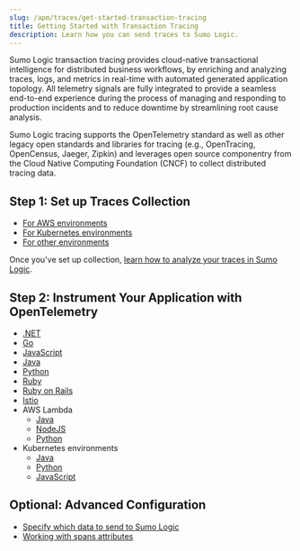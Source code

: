 ```yaml
---
slug: /apm/traces/get-started-transaction-tracing
title: Getting Started with Transaction Tracing
description: Learn how you can send traces to Sumo Logic.
---
```


Sumo Logic transaction tracing provides cloud-native transactional intelligence for distributed business workflows, by enriching and analyzing traces, logs, and metrics in real-time with automated generated application topology. All telemetry signals are fully integrated to provide a seamless end-to-end experience during the process of managing and responding to production incidents and to reduce downtime by streamlining root cause analysis.

Sumo Logic tracing supports the OpenTelemetry standard as well as other legacy open standards and libraries for tracing (e.g., OpenTracing, OpenCensus, Jaeger, Zipkin) and leverages open source componentry from the Cloud Native Computing Foundation (CNCF) to collect distributed tracing data.

## Step 1: Set up Traces Collection

* [For AWS environments](/docs/apm/traces/get-started-transaction-tracing/set-up-traces-collection-aws-environments)
* [For Kubernetes environments](/docs/apm/traces/get-started-transaction-tracing/set-up-traces-collection-for-kubernetes-environments)
* [For other environments](/docs/apm/traces/get-started-transaction-tracing/set-up-traces-collection-for-other-environments)

Once you've set up collection, [learn how to analyze your traces in Sumo Logic](/docs/apm/traces/working-with-tracing-data/view-and-investigate-traces.md).


## Step 2: Instrument Your Application with OpenTelemetry

* [.NET](/docs/apm/traces/get-started-transaction-tracing/opentelemetry-instrumentation/net/index.md)
* [Go](/docs/apm/traces/get-started-transaction-tracing/opentelemetry-instrumentation/go/index.md)
* [JavaScript](/docs/apm/traces/get-started-transaction-tracing/opentelemetry-instrumentation/javascript/index.md)
* [Java](/docs/apm/traces/get-started-transaction-tracing/opentelemetry-instrumentation/java/index.md)
* [Python](/docs/apm/traces/get-started-transaction-tracing/opentelemetry-instrumentation/python)
* [Ruby](/docs/apm/traces/get-started-transaction-tracing/opentelemetry-instrumentation/ruby.md)
* [Ruby on Rails](/docs/apm/traces/get-started-transaction-tracing/opentelemetry-instrumentation/ruby-on-rails.md)
* [Istio](/docs/apm/traces/get-started-transaction-tracing/opentelemetry-instrumentation/istio.md)
* AWS Lambda
  * [Java](/docs/apm/traces/get-started-transaction-tracing/opentelemetry-instrumentation/aws-lambda/java.md)
  * [NodeJS](/docs/apm/traces/get-started-transaction-tracing/opentelemetry-instrumentation/aws-lambda/nodejs.md)
  * [Python](/docs/apm/traces/get-started-transaction-tracing/opentelemetry-instrumentation/aws-lambda/python.md)
* Kubernetes environments
  * [Java](/docs/apm/traces/get-started-transaction-tracing/opentelemetry-instrumentation/kubernetes/)
  * [Python](/docs/apm/traces/get-started-transaction-tracing/opentelemetry-instrumentation/kubernetes/)
  * [JavaScript](/docs/apm/traces/get-started-transaction-tracing/opentelemetry-instrumentation/kubernetes/)


## Optional: Advanced Configuration

* [Specify which data to send to Sumo Logic](/docs/apm/traces/Advanced-Configuration/Filter-Shape-Tracing-Data)
* [Working with spans attributes](/docs/apm/traces/Advanced-Configuration/Working-with-Span-attributes)

